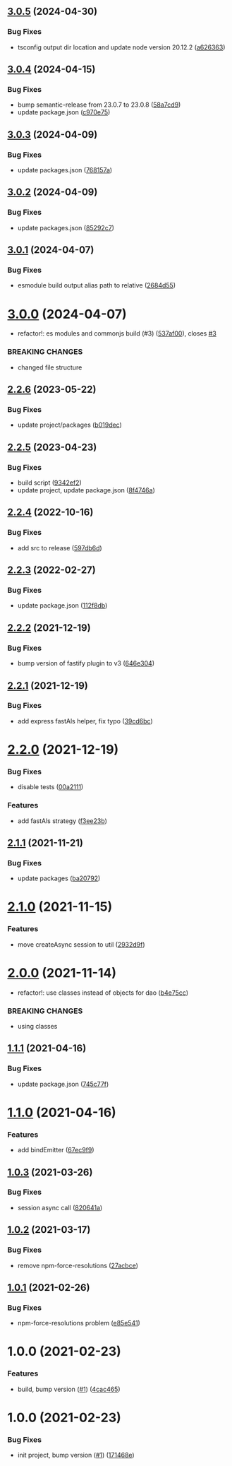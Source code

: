 ## [3.0.5](https://github.com/beecode-rs/msh-node-session/compare/v3.0.4...v3.0.5) (2024-04-30)


### Bug Fixes

* tsconfig output dir location and update node version 20.12.2 ([a626363](https://github.com/beecode-rs/msh-node-session/commit/a626363e8cc2c39411f525c6ad8875658b314780))

## [3.0.4](https://github.com/beecode-rs/msh-node-session/compare/v3.0.3...v3.0.4) (2024-04-15)


### Bug Fixes

* bump semantic-release from 23.0.7 to 23.0.8 ([58a7cd9](https://github.com/beecode-rs/msh-node-session/commit/58a7cd97dce13c8e9fb72112266a6d02195a3a27))
* update package.json ([c970e75](https://github.com/beecode-rs/msh-node-session/commit/c970e756e8fe36ab807209e1bddc63b709b42400))

## [3.0.3](https://github.com/beecode-rs/msh-node-session/compare/v3.0.2...v3.0.3) (2024-04-09)


### Bug Fixes

* update packages.json ([768157a](https://github.com/beecode-rs/msh-node-session/commit/768157a71894176b72570888163a581a45460107))

## [3.0.2](https://github.com/beecode-rs/msh-node-session/compare/v3.0.1...v3.0.2) (2024-04-09)


### Bug Fixes

* update packages.json ([85292c7](https://github.com/beecode-rs/msh-node-session/commit/85292c7e00b3b9805de329b74c7fd311f0298604))

## [3.0.1](https://github.com/beecode-rs/msh-node-session/compare/v3.0.0...v3.0.1) (2024-04-07)


### Bug Fixes

* esmodule build output alias path to relative ([2684d55](https://github.com/beecode-rs/msh-node-session/commit/2684d550f9192c1ba1ba952f6a34a52d7e851563))

# [3.0.0](https://github.com/beecode-rs/msh-node-session/compare/v2.2.6...v3.0.0) (2024-04-07)


* refactor!: es modules and commonjs build (#3) ([537af00](https://github.com/beecode-rs/msh-node-session/commit/537af00af49053c10d66491a7bfca689c084e2ce)), closes [#3](https://github.com/beecode-rs/msh-node-session/issues/3)


### BREAKING CHANGES

* changed file structure

## [2.2.6](https://github.com/beecode-rs/msh-node-session/compare/v2.2.5...v2.2.6) (2023-05-22)


### Bug Fixes

* update project/packages ([b019dec](https://github.com/beecode-rs/msh-node-session/commit/b019dec2e57ce8b1e44774f023fd02eb0829e165))

## [2.2.5](https://github.com/beecode-rs/msh-node-session/compare/v2.2.4...v2.2.5) (2023-04-23)


### Bug Fixes

* build script ([9342ef2](https://github.com/beecode-rs/msh-node-session/commit/9342ef2166c01df01313082e8014b367292bc959))
* update project, update package.json ([8f4746a](https://github.com/beecode-rs/msh-node-session/commit/8f4746a23cd1f874890443eacebb675dc618689a))

## [2.2.4](https://github.com/beecode-rs/msh-node-session/compare/v2.2.3...v2.2.4) (2022-10-16)


### Bug Fixes

* add src to release ([597db6d](https://github.com/beecode-rs/msh-node-session/commit/597db6db0519e8f18375f13311b607cce5b0f63d))

## [2.2.3](https://github.com/beecode-rs/msh-node-session/compare/v2.2.2...v2.2.3) (2022-02-27)


### Bug Fixes

* update package.json ([112f8db](https://github.com/beecode-rs/msh-node-session/commit/112f8dbc11d61aec210e991978f2edd66e948b88))

## [2.2.2](https://github.com/beecode-rs/msh-node-session/compare/v2.2.1...v2.2.2) (2021-12-19)


### Bug Fixes

* bump version of fastify plugin to v3 ([646e304](https://github.com/beecode-rs/msh-node-session/commit/646e3041d1e4e461381850113668cf11be2852bc))

## [2.2.1](https://github.com/beecode-rs/msh-node-session/compare/v2.2.0...v2.2.1) (2021-12-19)


### Bug Fixes

* add express fastAls helper, fix typo ([39cd6bc](https://github.com/beecode-rs/msh-node-session/commit/39cd6bc735b3605322d355d788507d1f18a198ee))

# [2.2.0](https://github.com/beecode-rs/msh-node-session/compare/v2.1.1...v2.2.0) (2021-12-19)


### Bug Fixes

* disable tests ([00a2111](https://github.com/beecode-rs/msh-node-session/commit/00a2111bc050b3a06184c86da91f441984430fae))


### Features

* add fastAls strategy ([f3ee23b](https://github.com/beecode-rs/msh-node-session/commit/f3ee23bf1103d43ae74449157946f65ccb30a35f))

## [2.1.1](https://github.com/beecode-rs/msh-node-session/compare/v2.1.0...v2.1.1) (2021-11-21)


### Bug Fixes

* update packages ([ba20792](https://github.com/beecode-rs/msh-node-session/commit/ba207929c6e5c348d8c38f8458ae22db04e3e1c0))

# [2.1.0](https://github.com/beecode-rs/msh-node-session/compare/v2.0.0...v2.1.0) (2021-11-15)


### Features

* move createAsync session to util ([2932d9f](https://github.com/beecode-rs/msh-node-session/commit/2932d9f7c535eda2b039d5b6e189d8be6c372f4f))

# [2.0.0](https://github.com/beecode-rs/msh-node-session/compare/v1.1.1...v2.0.0) (2021-11-14)


* refactor!: use classes instead of objects for dao ([b4e75cc](https://github.com/beecode-rs/msh-node-session/commit/b4e75cc6e5537380ed666ff569b41c9601c3983c))


### BREAKING CHANGES

* using classes

## [1.1.1](https://github.com/beecode-rs/msh-node-session/compare/v1.1.0...v1.1.1) (2021-04-16)


### Bug Fixes

* update package.json ([745c77f](https://github.com/beecode-rs/msh-node-session/commit/745c77fe8b9a4afb13d77a7f726f746786d4a753))

# [1.1.0](https://github.com/beecode-rs/msh-node-session/compare/v1.0.3...v1.1.0) (2021-04-16)


### Features

* add bindEmitter ([67ec9f9](https://github.com/beecode-rs/msh-node-session/commit/67ec9f944d2bfa16fc8d53bff4807df8e35895f3))

## [1.0.3](https://github.com/beecode-rs/msh-node-session/compare/v1.0.2...v1.0.3) (2021-03-26)


### Bug Fixes

* session async call ([820641a](https://github.com/beecode-rs/msh-node-session/commit/820641a9e5ae24a4c132c16b0470280fe16d3fe5))

## [1.0.2](https://github.com/beecode-rs/msh-node-session/compare/v1.0.1...v1.0.2) (2021-03-17)


### Bug Fixes

* remove npm-force-resolutions ([27acbce](https://github.com/beecode-rs/msh-node-session/commit/27acbce9d2ac4bb403236afb12ef62590baaf328))

## [1.0.1](https://github.com/beecode-rs/msh-node-session/compare/v1.0.0...v1.0.1) (2021-02-26)


### Bug Fixes

* npm-force-resolutions problem ([e85e541](https://github.com/beecode-rs/msh-node-session/commit/e85e54192ded6ec71bfcf98841886ac5fcf76614))

# 1.0.0 (2021-02-23)


### Features

* build, bump version ([#1](https://github.com/beecode-rs/msh-node-session/issues/1)) ([4cac465](https://github.com/beecode-rs/msh-node-session/commit/4cac465556e8ce7fdccf21c240045bcf9d36a3d5))

# 1.0.0 (2021-02-23)


### Bug Fixes

* init project, bump version ([#1](https://github.com/beecode-rs/msh-node-session/issues/1)) ([171468e](https://github.com/beecode-rs/msh-node-session/commit/171468e87ebdde8b687af435b40b34ef0cb003f2))
